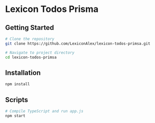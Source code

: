 # Lexicon Todos Prisma

## Getting Started

```bash
# Clone the repository
git clone https://github.com/LexiconAlex/lexicon-todos-primsa.git

# Navigate to project directory
cd lexicon-todos-primsa
```

## Installation
```bash
npm install
```

## Scripts
```bash
# Compile TypeScript and run app.js
npm start 
```
